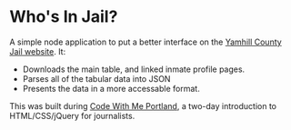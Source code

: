 # Who's In Jail?

A simple node application to put a better interface on the [Yamhill County Jail website](http://www.co.yamhill.or.us/sheriff/inmates/icurrent.htm). It:

* Downloads the main table, and linked inmate profile pages.
* Parses all of the tabular data into JSON
* Presents the data in a more accessable format.

This was built during [Code With Me Portland](http://codewithme.us/portland/), a two-day introduction to HTML/CSS/jQuery for journalists.